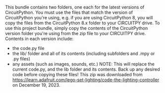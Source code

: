 This bundle contains two folders, one each for the latest versions of CircuitPython. You must use the files that match the version of CircuitPython you're using, e.g. if you are using CircuitPython 8, you will copy the files from the CircuitPython 8.x folder to your CIRCUITPY drive.
To use this project bundle, simply copy the contents of the CircuitPython version folder you're using from the zip file to your CIRCUITPY drive.
Contents in each version include:

* the code.py file
* the lib/ folder and all of its contents (including subfolders and .mpy or .py files)
* any assets (such as images, sounds, etc.)
NOTE: This will replace the current code.py, and the lib folder and its contents. Back up any desired code before copying these files!
 This zip was downloaded from https://learn.adafruit.com/lego-set-lighting/code-the-lighting-controller on December 19, 2023.
